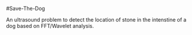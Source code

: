 #Save-The-Dog

An ultrasound problem to detect the location of stone in the intenstine of a dog based on FFT/Wavelet analysis. </br>
